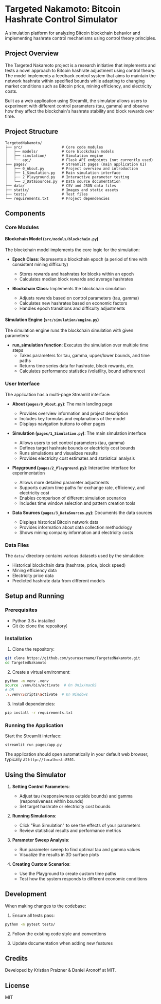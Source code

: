 # Targeted Nakamoto: Bitcoin Hashrate Control Simulator

A simulation platform for analyzing Bitcoin blockchain behavior and implementing hashrate control mechanisms using control theory principles.

## Project Overview

The Targeted Nakamoto project is a research initiative that implements and tests a novel approach to Bitcoin hashrate adjustment using control theory. The model implements a feedback control system that aims to maintain the network hashrate within specified bounds while adapting to changing market conditions such as Bitcoin price, mining efficiency, and electricity costs.

Built as a web application using Streamlit, the simulator allows users to experiment with different control parameters (tau, gamma) and observe how they affect the blockchain's hashrate stability and block rewards over time.

## Project Structure

```
TargetedNakamoto/
├── src/                  # Core code modules
│   ├── models/           # Core blockchain models
│   ├── simulation/       # Simulation engine
│   └── api/              # Flask API endpoints (not currently used)
├── pages/                # Streamlit pages (main application UI)
│   ├── 0_About.py        # Project overview and introduction
│   ├── 1_Simulation.py   # Main simulation interface
│   ├── 2_Playground.py   # Interactive parameter testing
│   └── 3_DataSources.py  # Data source documentation
├── data/                 # CSV and JSON data files
├── static/               # Images and static assets
├── tests/                # Test files
└── requirements.txt      # Project dependencies
```

## Components

### Core Modules

#### Blockchain Model (`src/models/blockchain.py`)

The blockchain model implements the core logic for the simulation:

- **Epoch Class**: Represents a blockchain epoch (a period of time with consistent mining difficulty)
  - Stores rewards and hashrates for blocks within an epoch
  - Calculates median block rewards and average hashrates

- **Blockchain Class**: Implements the blockchain simulation
  - Adjusts rewards based on control parameters (tau, gamma)
  - Calculates new hashrates based on economic factors
  - Handles epoch transitions and difficulty adjustments

#### Simulation Engine (`src/simulation/engine.py`)

The simulation engine runs the blockchain simulation with given parameters:

- **run_simulation function**: Executes the simulation over multiple time steps
  - Takes parameters for tau, gamma, upper/lower bounds, and time paths
  - Returns time series data for hashrate, block rewards, etc.
  - Calculates performance statistics (volatility, bound adherence)

### User Interface

The application has a multi-page Streamlit interface:

- **About (`pages/0_About.py`)**: The main landing page
  - Provides overview information and project description
  - Includes key formulas and explanations of the model
  - Displays navigation buttons to other pages

- **Simulation (`pages/1_Simulation.py`)**: The main simulation interface
  - Allows users to set control parameters (tau, gamma)
  - Defines target hashrate bounds or electricity cost bounds
  - Runs simulations and visualizes results
  - Provides electricity cost estimates and statistical analysis

- **Playground (`pages/2_Playground.py`)**: Interactive interface for experimentation
  - Allows more detailed parameter adjustments
  - Supports custom time paths for exchange rate, efficiency, and electricity cost
  - Enables comparison of different simulation scenarios
  - Includes time window selection and pattern creation tools

- **Data Sources (`pages/3_DataSources.py`)**: Documents the data sources
  - Displays historical Bitcoin network data
  - Provides information about data collection methodology
  - Shows mining company information and electricity costs

### Data Files

The `data/` directory contains various datasets used by the simulation:

- Historical blockchain data (hashrate, price, block speed)
- Mining efficiency data
- Electricity price data
- Predicted hashrate data from different models

## Setup and Running

### Prerequisites

- Python 3.8+ installed
- Git (to clone the repository)

### Installation

1. Clone the repository:
```bash
git clone https://github.com/yourusername/TargetedNakamoto.git
cd TargetedNakamoto
```

2. Create a virtual environment:
```bash
python -m venv .venv
source .venv/bin/activate  # On Unix/macOS
# OR
.\.venv\Scripts\activate  # On Windows
```

3. Install dependencies:
```bash
pip install -r requirements.txt
```

### Running the Application

Start the Streamlit interface:
```bash
streamlit run pages/app.py
```

The application should open automatically in your default web browser, typically at `http://localhost:8501`.

## Using the Simulator

1. **Setting Control Parameters**:
   - Adjust tau (responsiveness outside bounds) and gamma (responsiveness within bounds)
   - Set target hashrate or electricity cost bounds

2. **Running Simulations**:
   - Click "Run Simulation" to see the effects of your parameters
   - Review statistical results and performance metrics

3. **Parameter Sweep Analysis**:
   - Run parameter sweep to find optimal tau and gamma values
   - Visualize the results in 3D surface plots

4. **Creating Custom Scenarios**:
   - Use the Playground to create custom time paths
   - Test how the system responds to different economic conditions

## Development

When making changes to the codebase:

1. Ensure all tests pass:
```bash
python -m pytest tests/
```

2. Follow the existing code style and conventions

3. Update documentation when adding new features

## Credits

Developed by Kristian Praizner & Daniel Aronoff at MIT.

## License

MIT